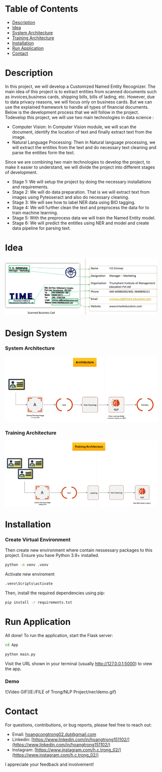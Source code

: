#    Table of Contents
- [Description](#description)
- [Idea](#idea)
- [System Architecture](#system-architecture)
- [Training Architecture](#training-architecture)
- [Installation](#installation)
- [Run Application](#run-application)
- [Contact](#contact)

# Description
In this project, we will develop a Customized Named Entity Recognizer. The main idea of this project is to extract entities from scanned documents such as invoices,business cards, shipping bills, bills of lading, etc. However, due to data privacy reasons, we will focus only on business cards. But we can use the explained framework to handle all types of financial documents. Below is the development process that we will follow in the project. Todevelop this project, we will use two main technologies in data science :
- Computer Vision: In Computer Vision module, we will scan the document, identify the location of text and finally extract text from the image.
- Natural Language Processing: Then in Natural language processing, we will extract the entitles from the text and do necessary text cleaning and parse the entities form the text.

Since we are combining two main technologies to develop the project, to make it easier to understand, we will divide the project into different stages of development.

- Stage 1: We will setup the project by doing the necessary installations and requirements.
- Stage 2: We will do data preparation. That is we will extract text from images using Pytesseract and also do necessary cleaning.
- Stage 3: We will see how to label NER data using BIO tagging.
- Stage 4: We will further clean the text and preprocess the data for to train machine learning.
- Stage 5: With the preprocess data we will train the Named Entity model.
- Stage 6: We will predict the entitles using NER and model and create data pipeline for parsing
        text.
# Idea
![Idea](./idea.png)
# Design System
### System Architecture
![System Architecture](./architecture.png)
### Training Architecture
![Training Architecture](./training_architecture.png)

# Installation
### Create Virtual Environment
Then create new environment where contain nessessary packages to this project.
Ensure you have Python 3.9+ installed.
```cmd
python -m venv .venv
```
Activate new enviroment
```cmd
.venv\Scripts\activate
```
Then, install the required dependencies using pip:
```cmd
pip install -r requirements.txt
```

# Run Application
All done! To run the application, start the Flask server:
```cmd
cd App
```
```cmd
python main.py
```
Visit the URL shown in your terminal (usually http://127.0.0.1:5000) to view the app.


### Demo
![Video GIF](E:/FILE of Trong/NLP Project/ner/demo.gif)

# Contact
For questions, contributions, or bug reports, please feel free to reach out:

- Email: [hoangcongtrong02.dut@gmail.com](hoangcongtrong02.dut@gmail.com)
- Linkedin: [https://www.linkedin.com/in/hoangtrong151102/](https://www.linkedin.com/in/hoangtrong151102/)
- Instagram: [https://www.instagram.com/h.c.trong_02/](https://www.instagram.com/h.c.trong_02/)

I appreciate your feedback and involvement!





